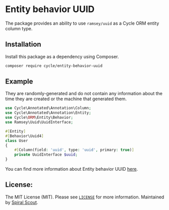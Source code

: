 # Entity behavior UUID 

The package provides an ability to use `ramsey/uuid` as a Cycle ORM entity column type.

## Installation

Install this package as a dependency using Composer.

```bash
composer require cycle/entity-behavior-uuid
```

## Example

They are randomly-generated and do not contain any information about the time they are created or the machine that
generated them.

```php
use Cycle\Annotated\Annotation\Column;
use Cycle\Annotated\Annotation\Entity;
use Cycle\ORM\Entity\Behavior;
use Ramsey\Uuid\UuidInterface;

#[Entity]
#[Behavior\Uuid4]
class User
{
    #[Column(field: 'uuid', type: 'uuid', primary: true)]
    private UuidInterface $uuid;
}
```

You can find more information about Entity behavior UUID [here](https://cycle-orm.dev/docs/entity-behaviors-uuid).

## License:

The MIT License (MIT). Please see [`LICENSE`](./LICENSE) for more information.
Maintained by [Spiral Scout](https://spiralscout.com).
